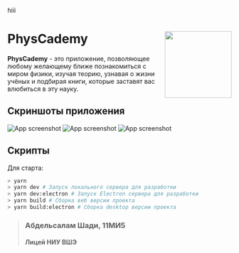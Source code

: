 hiii
# PhysCademy <img align="right" width="150px" src="./assets/Icons/icon.png">

**PhysCademy** - это приложение, позволяющее любому желающему ближе познакомиться с миром физики, изучая теорию, узнавая о жизни учёных и подбирая книги, которые заставят вас влюбиться в эту науку.

## Скриншоты приложения

![App screenshot](./assets/Screenshots/screenshot1.png)
![App screenshot](./assets/Screenshots/screenshot2.png)
![App screenshot](./assets/Screenshots/screenshot3.png)

## Скрипты

Для старта:
``` bash
> yarn
> yarn dev # Запуск локального сервера для разработки
> yarn dev:electron # Запуск Electron сервера для разработки
> yarn build # Сборка веб версии проекта
> yarn build:electron # Сборка desktop версии проекта
```

> ### Абдельсалам Шади, 11МИ5
> #### Лицей НИУ ВШЭ
